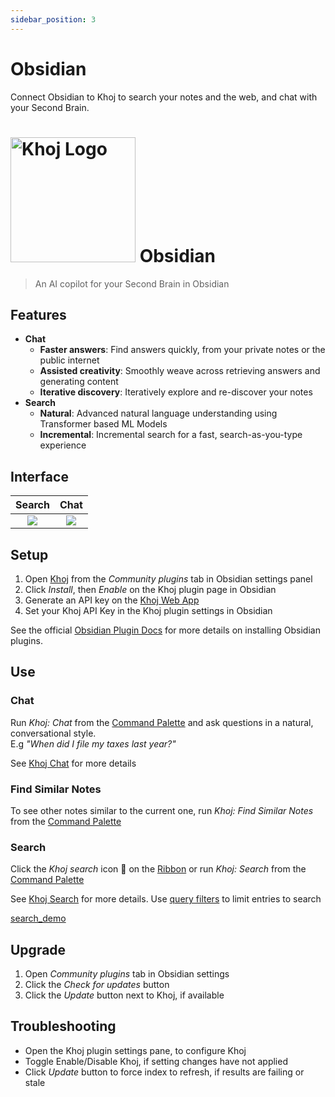 ```yaml
---
sidebar_position: 3
---
```


# Obsidian

Connect Obsidian to Khoj to search your notes and the web, and chat with your Second Brain.

<h1><img src="/img/khoj-logo-sideways-500.png" width="200" alt="Khoj Logo" /> Obsidian</h1>

> An AI copilot for your Second Brain in Obsidian

## Features
- **Chat**
  - **Faster answers**: Find answers quickly, from your private notes or the public internet
  - **Assisted creativity**: Smoothly weave across retrieving answers and generating content
  - **Iterative discovery**: Iteratively explore and re-discover your notes
- **Search**
  - **Natural**: Advanced natural language understanding using Transformer based ML Models
  - **Incremental**: Incremental search for a fast, search-as-you-type experience

## Interface

| Search | Chat |
|:------:|:----:|
| ![](/img/khoj_search_on_obsidian.png) | ![](/img/khoj_chat_on_obsidian.png) |


## Setup

  1. Open [Khoj](https://obsidian.md/plugins?id=khoj) from the *Community plugins* tab in Obsidian settings panel
  2. Click *Install*, then *Enable* on the Khoj plugin page in Obsidian
  3. Generate an API key on the [Khoj Web App](https://app.khoj.dev/config#clients)
  4. Set your Khoj API Key in the Khoj plugin settings in Obsidian

See the official [Obsidian Plugin Docs](https://help.obsidian.md/Extending+Obsidian/Community+plugins) for more details on installing Obsidian plugins.

## Use
### Chat
Run *Khoj: Chat* from the [Command Palette](https://help.obsidian.md/Plugins/Command+palette) and ask questions in a natural, conversational style.<br />
E.g *"When did I file my taxes last year?"*

See [Khoj Chat](/chat) for more details

### Find Similar Notes
To see other notes similar to the current one, run *Khoj: Find Similar Notes* from the [Command Palette](https://help.obsidian.md/Plugins/Command+palette)

### Search
Click the *Khoj search* icon 🔎 on the [Ribbon](https://help.obsidian.md/User+interface/Workspace/Ribbon) or run *Khoj: Search* from the [Command Palette](https://help.obsidian.md/Plugins/Command+palette)

See [Khoj Search](/search) for more details. Use [query filters](/advanced#query-filters) to limit entries to search

[search_demo](https://user-images.githubusercontent.com/6413477/218801155-cd67e8b4-a770-404a-8179-d6b61caa0f93.mp4 ':include :type=mp4')

## Upgrade
  1. Open *Community plugins* tab in Obsidian settings
  2. Click the *Check for updates* button
  3. Click the *Update* button next to Khoj, if available

## Troubleshooting
  - Open the Khoj plugin settings pane, to configure Khoj
  - Toggle Enable/Disable Khoj, if setting changes have not applied
  - Click *Update* button to force index to refresh, if results are failing or stale
